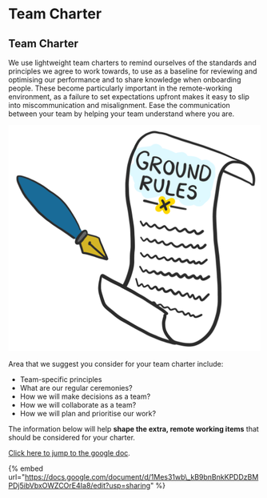 # Team Charter

## Team Charter

We use lightweight team charters to remind ourselves of the standards and principles we agree to work towards, to use as a baseline for reviewing and optimising our performance and to share knowledge when onboarding people. These become particularly important in the remote-working environment, as a failure to set expectations upfront makes it easy to slip into miscommunication and misalignment. Ease the communication between your team by helping your team understand where you are.

![](.gitbook/assets/ground_rules_01.png)

Area that we suggest you consider for your team charter include:

* Team-specific principles
* What are our regular ceremonies?
* How we will make decisions as a team?
* How we will collaborate as a team?
* How we will plan and prioritise our work?

The information below will help **shape the extra, remote working items** that should be considered for your charter.

[Click here to jump to the google doc](https://docs.google.com/document/d/1Mes31wb_kB9bnBnkKPDDzBMPDj5ibVbxOWZCOrE4Ia8/edit?usp=sharing).

{% embed url="https://docs.google.com/document/d/1Mes31wb\_kB9bnBnkKPDDzBMPDj5ibVbxOWZCOrE4Ia8/edit?usp=sharing" %}







